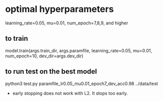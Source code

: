 # optimal hyperparameters

learning_rate=0.05, mu=0.01, num_epoch=7,8,9, and higher

## to train
model.train(args.train_dir, args.paramfile, learning_rate=0.05, mu=0.01, num_epoch=10, dev_dir=args.dev_dir)

## to run test on the best model
python3 test.py paramfile_lr0.05_mu0.01_epoch7_dev_acc0.98 ../data/test

- early stopping does not work with L2. It stops too early.